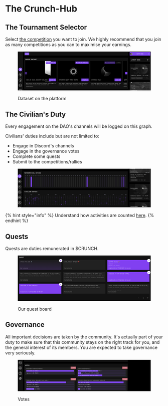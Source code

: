 # The Crunch-Hub

## The Tournament Selector

Select [the competition](https://hub.crunchdao.com/home) you want to join. We highly recommend that you join as many competitions as you can to maximise your earnings.

<figure><img src=".gitbook/assets/image (5) (1).png" alt=""><figcaption><p>Dataset on the platform</p></figcaption></figure>

## The Civilian's Duty

Every engagement on the DAO's channels will be logged on this graph.

Civilians' duties include but are not limited to:

* Engage in Discord's channels
* Engage in the governance votes
* Complete some quests
* Submit to the competitions/rallies

<figure><img src=".gitbook/assets/image (6) (1).png" alt=""><figcaption></figcaption></figure>

{% hint style="info" %}
Understand how activities are counted [here](crunch-hub/the-crunch-hub/activity-graphs.md).
{% endhint %}

## Quests

Quests are duties remunerated in $CRUNCH.

<figure><img src=".gitbook/assets/image (23).png" alt=""><figcaption><p>Our quest board</p></figcaption></figure>

## Governance

All important decisions are taken by the community. It's actually part of your duty to make sure that this community stays on the right track for you, and the general interest of its members. You are expected to take governance very seriously.&#x20;

<figure><img src=".gitbook/assets/image (7) (1).png" alt=""><figcaption><p>Votes</p></figcaption></figure>
